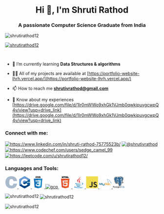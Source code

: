 <h1 align="center">Hi 👋, I'm Shruti Rathod</h1>
<h3 align="center">A passionate Computer Science Graduate from India</h3>

<p align="left"> <img src="https://komarev.com/ghpvc/?username=shrutirathod12&label=Profile%20views&color=0e75b6&style=flat" alt="shrutirathod12" /> </p>

<p align="left"> <a href="https://github.com/ryo-ma/github-profile-trophy"><img src="https://github-profile-trophy.vercel.app/?username=shrutirathod12" alt="shrutirathod12" /></a> </p>

<p align="left"> <a href="https://twitter.com/" target="blank"><img src="https://img.shields.io/twitter/follow/?logo=twitter&style=for-the-badge" alt="" /></a> </p>

- 🌱 I’m currently learning **Data Structures & algorithms**

- 👨‍💻 All of my projects are available at [https://portfolio-website-lhrh.vercel.app/](https://portfolio-website-lhrh.vercel.app/)

- 📫 How to reach me **shrutivrathod@gmail.com**

- 📄 Know about my experiences [https://drive.google.com/file/d/1Ir0mWWo9xhGk1VJmb0qwkipuvgcwpQ4v/view?usp=drive_link](https://drive.google.com/file/d/1Ir0mWWo9xhGk1VJmb0qwkipuvgcwpQ4v/view?usp=drive_link)

<h3 align="left">Connect with me:</h3>
<p align="left">
<a href="https://linkedin.com/in/https://www.linkedin.com/in/shruti-rathod-75775523b/" target="blank"><img align="center" src="https://raw.githubusercontent.com/rahuldkjain/github-profile-readme-generator/master/src/images/icons/Social/linked-in-alt.svg" alt="https://www.linkedin.com/in/shruti-rathod-75775523b/" height="30" width="40" /></a>
<a href="https://medium.com/@shrutivrathod" target="blank"><img align="center" src="https://raw.githubusercontent.com/rahuldkjain/github-profile-readme-generator/master/src/images/icons/Social/medium.svg" alt="@shrutivrathod" height="30" width="40" /></a>
<a href="https://www.codechef.com/users/https://www.codechef.com/users/sedge_camel_99" target="blank"><img align="center" src="https://cdn.jsdelivr.net/npm/simple-icons@3.1.0/icons/codechef.svg" alt="https://www.codechef.com/users/sedge_camel_99" height="30" width="40" /></a>
<a href="https://www.leetcode.com/https://leetcode.com/u/shrutirathod12/" target="blank"><img align="center" src="https://raw.githubusercontent.com/rahuldkjain/github-profile-readme-generator/master/src/images/icons/Social/leet-code.svg" alt="https://leetcode.com/u/shrutirathod12/" height="30" width="40" /></a>
</p>

<h3 align="left">Languages and Tools:</h3>
<p align="left"> <a href="https://www.cprogramming.com/" target="_blank" rel="noreferrer"> <img src="https://raw.githubusercontent.com/devicons/devicon/master/icons/c/c-original.svg" alt="c" width="40" height="40"/> </a> <a href="https://www.w3schools.com/cpp/" target="_blank" rel="noreferrer"> <img src="https://raw.githubusercontent.com/devicons/devicon/master/icons/cplusplus/cplusplus-original.svg" alt="cplusplus" width="40" height="40"/> </a> <a href="https://www.w3schools.com/css/" target="_blank" rel="noreferrer"> <img src="https://raw.githubusercontent.com/devicons/devicon/master/icons/css3/css3-original-wordmark.svg" alt="css3" width="40" height="40"/> </a> <a href="https://cloud.google.com" target="_blank" rel="noreferrer"> <img src="https://www.vectorlogo.zone/logos/google_cloud/google_cloud-icon.svg" alt="gcp" width="40" height="40"/> </a> <a href="https://www.w3.org/html/" target="_blank" rel="noreferrer"> <img src="https://raw.githubusercontent.com/devicons/devicon/master/icons/html5/html5-original-wordmark.svg" alt="html5" width="40" height="40"/> </a> <a href="https://www.java.com" target="_blank" rel="noreferrer"> <img src="https://raw.githubusercontent.com/devicons/devicon/master/icons/java/java-original.svg" alt="java" width="40" height="40"/> </a> <a href="https://developer.mozilla.org/en-US/docs/Web/JavaScript" target="_blank" rel="noreferrer"> <img src="https://raw.githubusercontent.com/devicons/devicon/master/icons/javascript/javascript-original.svg" alt="javascript" width="40" height="40"/> </a> <a href="https://www.mysql.com/" target="_blank" rel="noreferrer"> <img src="https://raw.githubusercontent.com/devicons/devicon/master/icons/mysql/mysql-original-wordmark.svg" alt="mysql" width="40" height="40"/> </a> <a href="https://www.postgresql.org" target="_blank" rel="noreferrer"> <img src="https://raw.githubusercontent.com/devicons/devicon/master/icons/postgresql/postgresql-original-wordmark.svg" alt="postgresql" width="40" height="40"/> </a> </p>

<p><img align="left" src="https://github-readme-stats.vercel.app/api/top-langs?username=shrutirathod12&show_icons=true&locale=en&layout=compact" alt="shrutirathod12" /></p>

<p>&nbsp;<img align="center" src="https://github-readme-stats.vercel.app/api?username=shrutirathod12&show_icons=true&locale=en" alt="shrutirathod12" /></p>

<p><img align="center" src="https://github-readme-streak-stats.herokuapp.com/?user=shrutirathod12&" alt="shrutirathod12" /></p>
